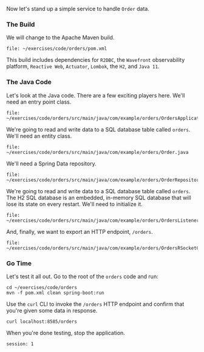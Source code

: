 Now let's stand up a simple service to handle `Order` data.

### The Build

We will change to the Apache Maven build.

```editor:open-file
file: ~/exercises/code/orders/pom.xml
```

This build includes dependencies for `R2DBC`, the `Wavefront` observability platform, `Reactive Web`, `Actuator`, `Lombok`, the `H2`, and `Java 11`.

### The Java Code

Let's look at the Java code. There are a few exciting players here. We'll need an entry point class.

```editor:open-file
file: ~/exercises/code/orders/src/main/java/com/example/orders/OrdersApplication.java
```

We're going to read and write data to a SQL database table called `orders`. We'll need an entity class.

```editor:open-file
file: ~/exercises/code/orders/src/main/java/com/example/orders/Order.java
```

We'll need a Spring Data repository.

```editor:open-file
file: ~/exercises/code/orders/src/main/java/com/example/orders/OrderRepository.java
```

We're going to read and write data to a SQL database table called `orders`. The H2 SQL database is an embedded, in-memory SQL database that will lose its state on every restart. We'll need to initialize it.

```editor:open-file
file: ~/exercises/code/orders/src/main/java/com/example/orders/OrdersListener.java
```

And, finally, we want to export an HTTP endpoint, `/orders`.

```editor:open-file
file: ~/exercises/code/orders/src/main/java/com/example/orders/OrdersRSocketController.java
```

### Go Time

Let's test it all out. Go to the root of the `orders` code and run:

```execute
cd ~/exercises/code/orders
mvn -f pom.xml clean spring-boot:run
```

Use the `curl` CLI to invoke the `/orders` HTTP endpoint and confirm that you're given some data in response.

```execute-2
curl localhost:8585/orders
```

When you're done testing, stop the application.

```terminal:interrupt
session: 1
```

```terminal:clear-all

```
